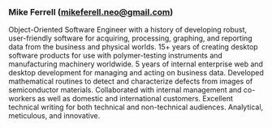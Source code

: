 ### Mike Ferrell (mikeferell.neo@gmail.com)

Object-Oriented Software Engineer with a history of developing robust, user-friendly software for acquiring, processing, graphing, and reporting data from the business and physical worlds.  15+ years of creating desktop software products for use with polymer-testing instruments and manufacturing machinery worldwide.  5 years of internal enterprise web and desktop development for managing and acting on business data.  Developed mathematical routines to detect and characterize defects from images of semiconductor materials.  Collaborated with internal management and co-workers as well as domestic and international customers.  Excellent technical writing for both technical and non-technical audiences.  Analytical, meticulous, and innovative.

